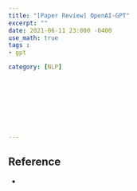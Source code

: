 ```yaml
---
title: "[Paper Review] OpenAI-GPT"
excerpt: ""
date: 2021-06-11 23:000 -0400
use_math: true
tags :
- gpt

category: [NLP]









---
```






## Reference

- 